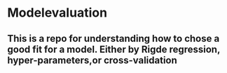 # Modelevaluation
## This is a repo for understanding how to chose a good fit for a model. Either by Rigde regression, hyper-parameters,or cross-validation
